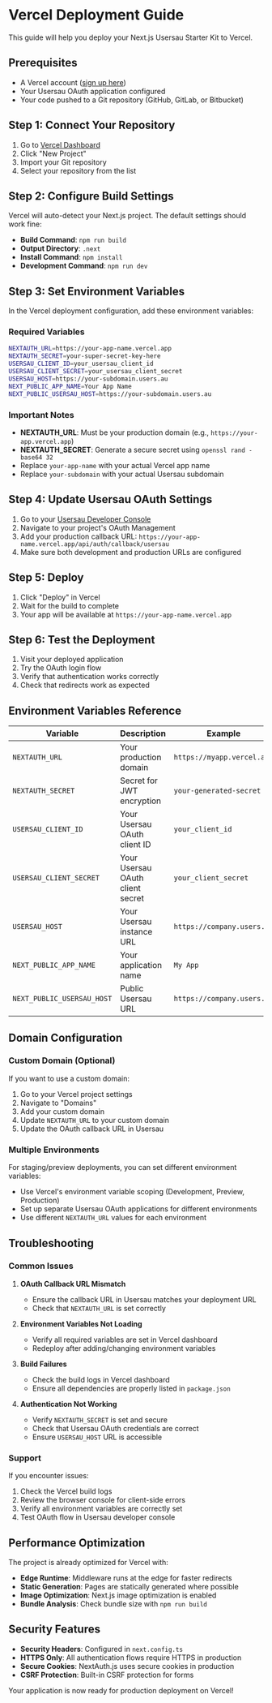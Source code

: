 # Vercel Deployment Guide

This guide will help you deploy your Next.js Usersau Starter Kit to Vercel.

## Prerequisites

- A Vercel account ([sign up here](https://vercel.com/signup))
- Your Usersau OAuth application configured
- Your code pushed to a Git repository (GitHub, GitLab, or Bitbucket)

## Step 1: Connect Your Repository

1. Go to [Vercel Dashboard](https://vercel.com/dashboard)
2. Click "New Project"
3. Import your Git repository
4. Select your repository from the list

## Step 2: Configure Build Settings

Vercel will auto-detect your Next.js project. The default settings should work fine:

- **Build Command**: `npm run build`
- **Output Directory**: `.next`
- **Install Command**: `npm install`
- **Development Command**: `npm run dev`

## Step 3: Set Environment Variables

In the Vercel deployment configuration, add these environment variables:

### Required Variables

```bash
NEXTAUTH_URL=https://your-app-name.vercel.app
NEXTAUTH_SECRET=your-super-secret-key-here
USERSAU_CLIENT_ID=your_usersau_client_id
USERSAU_CLIENT_SECRET=your_usersau_client_secret
USERSAU_HOST=https://your-subdomain.users.au
NEXT_PUBLIC_APP_NAME=Your App Name
NEXT_PUBLIC_USERSAU_HOST=https://your-subdomain.users.au
```

### Important Notes

- **NEXTAUTH_URL**: Must be your production domain (e.g., `https://your-app.vercel.app`)
- **NEXTAUTH_SECRET**: Generate a secure secret using `openssl rand -base64 32`
- Replace `your-app-name` with your actual Vercel app name
- Replace `your-subdomain` with your actual Usersau subdomain

## Step 4: Update Usersau OAuth Settings

1. Go to your [Usersau Developer Console](https://my.users.au)
2. Navigate to your project's OAuth Management
3. Add your production callback URL: `https://your-app-name.vercel.app/api/auth/callback/usersau`
4. Make sure both development and production URLs are configured

## Step 5: Deploy

1. Click "Deploy" in Vercel
2. Wait for the build to complete
3. Your app will be available at `https://your-app-name.vercel.app`

## Step 6: Test the Deployment

1. Visit your deployed application
2. Try the OAuth login flow
3. Verify that authentication works correctly
4. Check that redirects work as expected

## Environment Variables Reference

| Variable | Description | Example |
|----------|-------------|---------|
| `NEXTAUTH_URL` | Your production domain | `https://myapp.vercel.app` |
| `NEXTAUTH_SECRET` | Secret for JWT encryption | `your-generated-secret` |
| `USERSAU_CLIENT_ID` | Your Usersau OAuth client ID | `your_client_id` |
| `USERSAU_CLIENT_SECRET` | Your Usersau OAuth client secret | `your_client_secret` |
| `USERSAU_HOST` | Your Usersau instance URL | `https://company.users.au` |
| `NEXT_PUBLIC_APP_NAME` | Your application name | `My App` |
| `NEXT_PUBLIC_USERSAU_HOST` | Public Usersau URL | `https://company.users.au` |

## Domain Configuration

### Custom Domain (Optional)

If you want to use a custom domain:

1. Go to your Vercel project settings
2. Navigate to "Domains"
3. Add your custom domain
4. Update `NEXTAUTH_URL` to your custom domain
5. Update the OAuth callback URL in Usersau

### Multiple Environments

For staging/preview deployments, you can set different environment variables:

- Use Vercel's environment variable scoping (Development, Preview, Production)
- Set up separate Usersau OAuth applications for different environments
- Use different `NEXTAUTH_URL` values for each environment

## Troubleshooting

### Common Issues

1. **OAuth Callback URL Mismatch**
   - Ensure the callback URL in Usersau matches your deployment URL
   - Check that `NEXTAUTH_URL` is set correctly

2. **Environment Variables Not Loading**
   - Verify all required variables are set in Vercel dashboard
   - Redeploy after adding/changing environment variables

3. **Build Failures**
   - Check the build logs in Vercel dashboard
   - Ensure all dependencies are properly listed in `package.json`

4. **Authentication Not Working**
   - Verify `NEXTAUTH_SECRET` is set and secure
   - Check that Usersau OAuth credentials are correct
   - Ensure `USERSAU_HOST` URL is accessible

### Support

If you encounter issues:

1. Check the Vercel build logs
2. Review the browser console for client-side errors
3. Verify all environment variables are correctly set
4. Test OAuth flow in Usersau developer console

## Performance Optimization

The project is already optimized for Vercel with:

- **Edge Runtime**: Middleware runs at the edge for faster redirects
- **Static Generation**: Pages are statically generated where possible
- **Image Optimization**: Next.js image optimization is enabled
- **Bundle Analysis**: Check bundle size with `npm run build`

## Security Features

- **Security Headers**: Configured in `next.config.ts`
- **HTTPS Only**: All authentication flows require HTTPS in production
- **Secure Cookies**: NextAuth.js uses secure cookies in production
- **CSRF Protection**: Built-in CSRF protection for forms

Your application is now ready for production deployment on Vercel! 